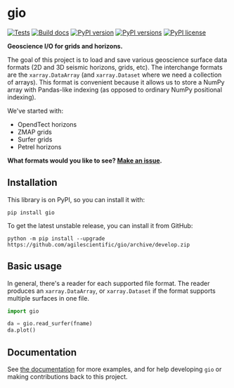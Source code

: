 # gio

[![Tests](https://github.com/agilescientific/gio/actions/workflows/build-test.yml/badge.svg)](https://github.com/agilescientific/gio/actions/workflows/build-test.yml)
[![Build docs](https://github.com/agilescientific/gio/actions/workflows/build-docs.yml/badge.svg)](https://github.com/agilescientific/gio/actions/workflows/build-docs.yml)
[![PyPI version](https://img.shields.io/pypi/v/gio.svg)](https://pypi.org/project/gio/)
[![PyPI versions](https://img.shields.io/pypi/pyversions/gio.svg)](https://pypi.org/project/gio/)
[![PyPI license](https://img.shields.io/pypi/l/gio.svg)](https://pypi.org/project/gio/)

**Geoscience I/O for grids and horizons.**

The goal of this project is to load and save various geoscience surface data formats (2D and 3D seismic horizons, grids, etc). The interchange formats are the `xarray.DataArray` (and `xarray.Dataset` where we need a collection of arrays). This format is convenient because it allows us to store a NumPy array with Pandas-like indexing (as opposed to ordinary NumPy positional indexing).

We've started with:

- OpendTect horizons
- ZMAP grids
- Surfer grids
- Petrel horizons

**What formats would you like to see? [Make an issue](https://github.com/agilescientific/gio/issues).**


## Installation

This library is on PyPI, so you can install it with:

    pip install gio

 To get the latest unstable release, you can install it from GitHub:

    python -m pip install --upgrade https://github.com/agilescientific/gio/archive/develop.zip


## Basic usage

In general, there's a reader for each supported file format. The reader produces an `xarray.DataArray`, or `xarray.Dataset` if the format supports multiple surfaces in one file.

```python
import gio

da = gio.read_surfer(fname)
da.plot()
```


## Documentation

See [the documentation](https://code.agilescientific.com/gio) for more examples, and for help developing `gio` or making contributions back to this project.
